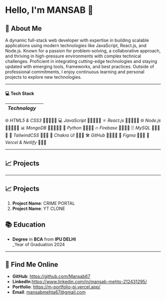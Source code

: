 

# Hello, I'm MANSAB 👋

## 👤 About Me 
A dynamic full-stack web developer with expertise in building scalable applications using modern technologies like JavaScript, React.js, and Node.js. Known for a passion for problem-solving, a collaborative approach, and thriving in high-pressure environments with complex technical challenges. Proficient in integrating cutting-edge technologies and staying updated with emerging tools, frameworks, and best practices. Outside of professional commitments, I enjoy continuous learning and personal projects to explore new technologies.

---

#### 💻 Tech Stack

| *Technology*      | |
|----------------------|-----------------|
 🌐 *HTML5 & CSS3*  🌟🌟🌟🌟🌟 
 💻 *JavaScript*    🌟🌟🌟🌟🌟 
 ⚛️ *React.js*      🌟🌟🌟🌟🌟 
 🌐 *Node.js*       🌟🌟🌟🌟🌟 
 📊 *MongoDB*       🌟🌟🌟🌟🌟 
 🐍 *Python*        🌟🌟🌟🌟 
 🔥 *Firebase*      🌟🌟🌟🌟 
 🗄️ *MySQL*         🌟🌟🌟🌟 
 🎨 *TailwindCSS*   🌟🌟🌟 
 🎯 *Chakra UI*     🌟🌟🌟 
 🛠️ *GitHub*        🌟🌟🌟🌟 
 🎨 *Figma*         🌟🌟🌟 
 🚀 *Vercel & Netlify* 🌟🌟🌟

---

## 📈 Projects

---

## 📈 Projects
1. **Project Name**: CRIME PORTAL
2. **Project Name**:  YT CLONE



## 📚 Education
- **Degree** in **BCA** from **IPU DELHI**  
  _Year of Graduation 2024  

---

## 🔎 Find Me Online
- **GitHub**: https://github.com/Mansab67
- **LinkedIn**:https://www.linkedin.com/in/mansab-mehto-212431295/
- **Portfolio**: https://m-portfolio-pi.vercel.app/
- **Email**: mansabmehta67@gmail.com


